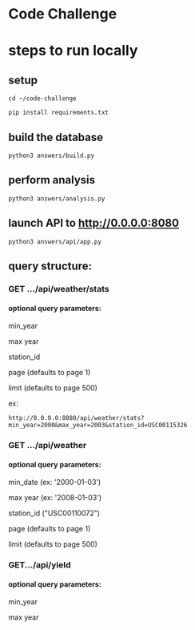 # Code Challenge

# steps to run locally 

## setup

```cd ~/code-challenge ```

```pip install requirements.txt```

## build the database

```python3 answers/build.py```

## perform analysis 

```python3 answers/analysis.py```

## launch API to http://0.0.0.0:8080

```python3 answers/api/app.py```



## query structure: 

### GET .../api/weather/stats
#### optional query parameters: 
min_year

max year

station_id

page (defaults to page 1)

limit (defaults to page 500)


ex: 
```
http://0.0.0.0:8080/api/weather/stats?min_year=2000&max_year=2003&station_id=USC00115326
```

### GET .../api/weather
#### optional query parameters: 
min_date (ex: '2000-01-03') 

max year (ex: '2008-01-03')

station_id ("USC00110072")

page (defaults to page 1)

limit (defaults to page 500)

### GET.../api/yield
#### optional query parameters: 

min_year

max year



